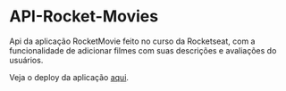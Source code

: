 # API-Rocket-Movies
Api da aplicação RocketMovie feito no curso da Rocketseat, com a funcionalidade de adicionar filmes com suas descrições e avaliações do usuários.
<br>

Veja o deploy da aplicação <a href="https://rocketmovie-notes.netlify.app/" target="_blank">aqui</a>.
